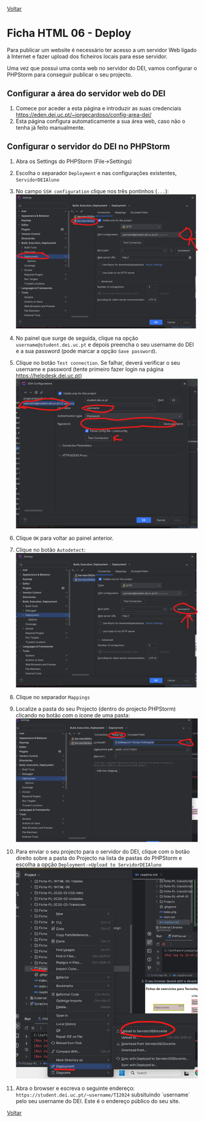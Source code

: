[Voltar](../main.md)
# Ficha HTML 06 - Deploy

Para publicar um website é necessário ter acesso a um servidor Web ligado à Internet e fazer upload dos ficheiros locais para esse servidor.

Uma vez que possui uma conta web no servidor do DEI, vamos configurar o PHPStorm para conseguir publicar o seu projecto.

## Configurar a área do servidor web do DEI
1. Comece por aceder a esta página e introduzir as suas credenciais https://eden.dei.uc.pt/~jorgecardoso/config-area-dei/
2. Esta página configura automaticamente a sua área web, caso não o tenha já feito manualmente.

## Configurar o servidor do DEI no PHPStorm

1. Abra os Settings do PHPStorm (File->Settings) 
2. Escolha o separador `Deployment` e nas configurações existentes, `ServidorDEIAluno`
3. No campo `SSH configuration` clique nos três pontinhos (`...`):
![Figura 1](assets/Screenshot%202024-09-16%20113004.png)

4. No painel que surge de seguida, clique na opção `username@student.dei.uc.pt` e depois preencha o seu username do DEI e a sua password (pode marcar a opção `Save password`).
5. Clique no botão `Test connection`. Se falhar, deverá verificar o seu username e password (tente primeiro fazer login na página https://helpdesk.dei.uc.pt)
![Figura 2](assets/Screenshot%202024-09-16%20113045.png)
6. Clique `OK` para voltar ao painel anterior.
7. Clique no botão `Autodetect`:
![Figura 3](assets/Screenshot%202024-09-16%20113141.png)
8. Clique no separador `Mappings`
9. Localize a pasta do seu Projecto (dentro do projecto PHPStorm) clicando no botão com o ícone de uma pasta:
   ![Figura 4](assets/Screenshot%202024-09-16%20113232.png)
10. Para enviar o seu projecto para o servidor do DEI, clique com o botão direito sobre a pasta do Projecto na lista de pastas do PHPStorm e escolha a opção `Deployment->Upload to ServidorDEIAluno`
![Figura 5](assets/Screenshot%202024-09-16%20113438.png)
11. Abra o browser e escreva o seguinte endereço:
    `https://student.dei.uc.pt/~username/TI2024` subsituindo `username´ pelo seu username do DEI. Este é o endereço público do seu site.

[Voltar](../main.md)